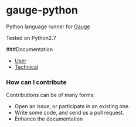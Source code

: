 # gauge-python
Python language runner for [Gauge](https://github.com/getgauge/gauge)

Tested on Python2.7

###Documentation

* [User](https://github.com/kashishm/gauge-python/wiki/User-Documentation)
* [Technical](https://github.com/kashishm/gauge-python/wiki/Technical-Documentation)

### How can I contribute

Contributions can be of many forms:

- Open an issue, or participate in an existing one.
- Write some code, and send us a pull request.
- Enhance the documentation